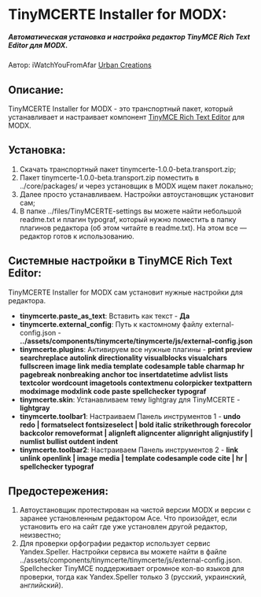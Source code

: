 <h1><strong>TinyMCERTE Installer for MODX:</strong></h1>
<h5>Автоматическая установка и настройка редактор TinyMCE Rich Text Editor для MODX.</h5>

<p>Автор: iWatchYouFromAfar <a href="https://urbancreations.ru/" target="_blank">Urban Creations</a><br/>

<h2>Описание:</h2>
<p>TinyMCERTE Installer for MODX - это транспортный пакет, который устанавливает и настраивает компонент <a href="https://modx.com/extras/package/tinymcerichtexteditor" target="_blank">TinyMCE Rich Text Editor</a> для MODX.</p>

<h2>Установка:</h2>
<ol>
	<li>Скачать транспортный пакет tinymcerte-1.0.0-beta.transport.zip;</li>
	<li>Пакет tinymcerte-1.0.0-beta.transport.zip поместить в ../core/packages/ и через установщик в MODX ищем пакет локально;</li>
	<li>Далее просто устанавливаем. Настройки автоустановщик установит сам;</li>
	<li>В папке ../files/TinyMCERTE-settings вы можете найти небольшой readme.txt и плагин typograf, который нужно поместить в папку плагинов редактора (об этом читайте в readme.txt). На этом все — редактор готов к использованию.</li>
</ol>

<h2>Системные настройки в TinyMCE Rich Text Editor:</h2>
<p>TinyMCERTE Installer for MODX сам установит нужные настройки для редактора.</p>

<ul>
	<li><strong>tinymcerte.paste_as_text</strong>: Вставить как текст - <strong>Да</strong></li>
	<li><strong>tinymcerte.external_config</strong>: Путь к кастомному файлу external-config.json - <strong>../assets/components/tinymcerte/tinymcerte/js/external-config.json</strong></li>
	<li><strong>tinymcerte.plugins</strong>: Активируем все нужные плагины - <strong>print preview searchreplace autolink directionality visualblocks visualchars fullscreen image link media template codesample table charmap hr pagebreak nonbreaking anchor toc insertdatetime advlist lists textcolor wordcount imagetools contextmenu colorpicker textpattern modximage modxlink code paste spellchecker typograf</strong></li>
	<li><strong>tinymcerte.skin</strong>: Устанавливаем тему lightgray для TinyMCERTE - <strong>lightgray</strong></li>
	<li><strong>tinymcerte.toolbar1</strong>: Настраиваем Панель инструментов 1 - <strong>undo redo | formatselect fontsizeselect  | bold italic strikethrough forecolor backcolor removeformat | alignleft aligncenter alignright alignjustify  | numlist bullist outdent indent</strong></li>
	<li><strong>tinymcerte.toolbar2</strong>: Настраиваем Панель инструментов 2 - <strong>link unlink openlink | image media | template codesample code cite | hr | spellchecker typograf</strong></li>
</ul>

<h2>Предостережения:</h2>
<ol>
  <li>Автоустановщик протестирован на чистой версии MODX и версии с заранее установленным редактором Ace. Что произойдет, если установить его на сайт где уже установлен другой редактор, неизвестно;</li>
  <li>Для проверки орфографии редактор использует сервис Yandex.Speller. Настройки сервиса вы можете найти в файле ../assets/components/tinymcerte/tinymcerte/js/external-config.json. Spellchecker TinyMCE поддерживает огромное кол-во языков для проверки, тогда как Yandex.Speller только 3 (русский, украинский, английский).</li>
</ol>
